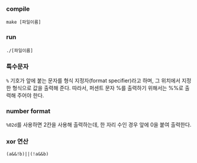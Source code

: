 ### compile
```
make [파일이름]
```
### run
```
./[파일이름]
```

### 특수문자
`%` 기호가 앞에 붙는 문자를 형식 지정자(format specifier)라고 하며,
그 위치에서 지정한 형식으로 값을 출력해 준다.
따라서, 퍼센트 문자 %를 출력하기 위해서는 %%로 출력해 주어야 한다.

### number format
`%02d`를 사용하면 2칸을 사용해 출력하는데, 한 자리 수인 경우 앞에 0을 붙여 출력한다.

### xor 연산
`(a&&!b)||(!a&&b)`